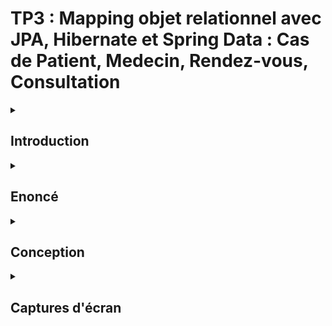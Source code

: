 # TP3 : Mapping objet relationnel avec JPA, Hibernate et Spring Data : Cas de Patient, Medecin, Rendez-vous, Consultation

<details><summary> <h2>Introduction</h2> </summary>
<b>ORM (Object Relational Mapping)</b> est un système qui met en œuvre la responsabilité du mappage de l'objet au modèle relationnel. Cela signifie qu'il est responsable du stockage des données du modèle objet dans le modèle relationnel et de la lecture des données du modèle relationnel dans le modèle objet.<br>
<b>JPA :</b> (Java persistence api) qui fournit des spécifications pour la persistance, la lecture et la gestion des données de votre objet Java vers des relations dans la base de données.<br>
<b>Hibernate :</b> Il existe plusieurs frameworks qui mettent en œuvre JPA. Hibernate est l'un d'entre eux. Il existe également d'autres frameworks. Mais si vous utilisez jpa avec spring, cela vous permet de passer à différents frameworks à l'avenir.<br>
<b>Spring Data JPA :</b> C'est une autre couche au-dessus de jpa que Spring fournit pour vous faciliter la vie.
</details>


<details><summary> <h2>Enoncé</h2> </summary>
Reprendre les exemples de mapping objet relationnel avec JPA, Hibernate et Spring Data :<br>
- Cas de Users et Roles
</details>

<details><summary> <h2>Conception</h2> </summary>
  
</details>

<details><summary> <h2>Captures d'écran</h2> </summary>
<ol>
<ul><h4>Entities</h4>
  <ul><h6>User</h6></ul>
  <img src="assets/user.PNG"/>
  <ul><h6>Role</h6></ul>
  <img src="assets/role.PNG"/>
</ul>

<ul><h4>Repositories</h4>
  <ul><h6>User Repository</h6></ul>
  <img src="assets/userRepo.PNG"/>
  <ul><h6>Role Repository</h6></ul>
  <img src="assets/roleRepo.PNG"/>
</ul>

<ul><h4>Services</h4>
  <ul><h6>User service Interface</h6></ul>
  <img src="assets/userService.PNG"/>
  <ul><h6>User service Implementation</h6></ul>
  <img src="assets/serviceImpl1.PNG"/>
  <img src="assets/serviceImpl2.PNG"/>
</ul>

<ul><h4>Controllers</h4>
  <ul><h6>Rest Contoller</h6></ul>
  <img src="assets/controller.PNG"/>
</ul>

<ul><h4>Application</h4>
  <img src="assets/app1.PNG"/>
  <img src="assets/app2.PNG"/>
</ul>

<ul><h4></h4>
  <img src="assets/users.PNG"/>
</ul>

</ol>
</details>